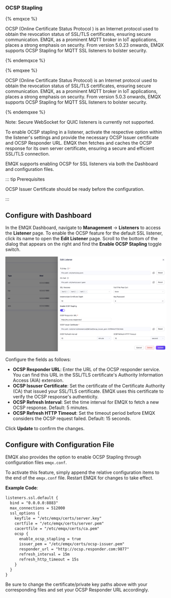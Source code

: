 ### OCSP Stapling

{% emqxce %}

OCSP (Online Certificate Status Protocol ) is an Internet protocol used to obtain the revocation status of SSL/TLS certificates, ensuring secure communication. EMQX, as a prominent MQTT broker in IoT applications, places a strong emphasis on security. From version 5.0.23 onwards, EMQX supports OCSP Stapling for MQTT SSL listeners to bolster security.

{% endemqxce %}

{% emqxee %}

OCSP (Online Certificate Status Protocol) is an Internet protocol used to obtain the revocation status of SSL/TLS certificates, ensuring secure communication. EMQX, as a prominent MQTT broker in IoT applications, places a strong emphasis on security. From version 5.0.3 onwards, EMQX supports OCSP Stapling for MQTT SSL listeners to bolster security.

{% endemqxee %}

Note: Secure WebSocket for QUIC listeners is currently not supported.

To enable OCSP stapling in a listener, activate the respective option within the listener's settings and provide the necessary OCSP Issuer certificate and OCSP Responder URL. EMQX then fetches and caches the OCSP response for its own server certificate, ensuring a secure and efficient SSL/TLS connection.

EMQX supports enabling OCSP for SSL listeners via both the Dashboard and configuration files. 

::: tip Prerequisites

OCSP Issuer Certificate should be ready before the configuration.

:::

## Configure with Dashboard

In the EMQX Dashboard, navigate to **Management** -> **Listeners** to access the **Listener** page. To enable the OCSP feature for the default SSL listener, click its name to open the **Edit Listener** page. Scroll to the bottom of the dialog that appears on the right and find the **Enable OCSP Stapling** toggle switch. 

<img src="./assets/OCSP.png" alt="OCSP" style="zoom:50%;" />

Configure the fields as follows: 

- **OCSP Responder URL**: Enter the URL of the OCSP responder service. You can find this URL in the SSL/TLS certificate's Authority Information Access (AIA) extension.
- **OCSP Issuser Certificate**: Set the certificate of the Certificate Authority (CA) that issued your SSL/TLS certificate. EMQX uses this certificate to verify the OCSP response's authenticity.
- **OCSP Refresh Interval**: Set the time interval for EMQX to fetch a new OCSP response. Default: 5 minutes.
- **OCSP Refresh HTTP Timeout**: Set the timeout period before EMQX considers the OCSP request failed. Default: 15 seconds.

Click **Update** to confirm the changes. 

## Configure with Configuration File

EMQX also provides the option to enable OCSP Stapling through configuration files `emqx.conf`. 

To activate this feature, simply append the relative configuration items to the end of the `emqx.conf` file. Restart EMQX for changes to take effect.

**Example Code**:

```hcl
listeners.ssl.default {
  bind = "0.0.0.0:8883"
  max_connections = 512000
  ssl_options {
    keyfile = "/etc/emqx/certs/server.key"
    certfile = "/etc/emqx/certs/server.pem"
    cacertfile = "/etc/emqx/certs/ca.pem"
    ocsp {
      enable_ocsp_stapling = true
      issuer_pem = "/etc/emqx/certs/ocsp-issuer.pem"
      responder_url = "http://ocsp.responder.com:9877"
      refresh_interval = 15m
      refresh_http_timeout = 15s
    }
  }
}
```

Be sure to change the certificate/private key paths above with your corresponding files and set your OCSP Responder URL accordingly.

